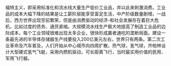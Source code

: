 福特主义，即采用标准化和流水线大量生产低价工业品，并以此来刺激消费。工业品的成本大幅下降的结果是让工薪阶层能享受富足生活，中产阶级数量剧增。一战后，西方世界出现空前繁荣，但是由消费驱动的经济-和社会发展存在着巨大危机，比如过度的债务、通货紧缩。大规模流水线生产极大地提高了制造工业品的边际成本，每个工业领域很难出现太多企业，很快形成赢者通吃的垄断局面。建设一条最先进的半导体存储器生产线要投入200亿美元左右，世界只有两条。第二次工业革命及汽车普及，人们开始从中心城市向四周扩散。热气球，氢气球，齐柏林设计大型硬式氢气飞艇，采用内燃机驱动，可长距离飞行，当时最实用价值的民用、军用飞行器。
